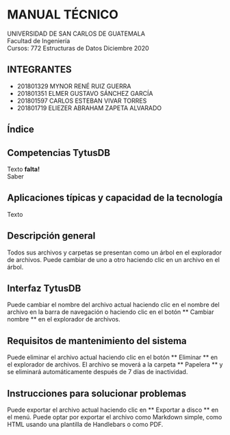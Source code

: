# MANUAL TÉCNICO

UNIVERSIDAD DE SAN CARLOS DE GUATEMALA  
Facultad de Ingeniería  
Cursos: 772 Estructuras de Datos 
Diciembre 2020  

## INTEGRANTES

- 201801329 MYNOR RENÉ RUIZ GUERRA
- 201801351 ELMER GUSTAVO SÁNCHEZ GARCÍA
- 201801597 CARLOS ESTEBAN VIVAR TORRES
- 201801719 ELIEZER ABRAHAM ZAPETA ALVARADO

## Índice


##  Competencias TytusDB

Texto **falta!**  
Saber

##  Aplicaciones típicas y capacidad de la tecnología

Texto

##  Descripción general

Todos sus archivos y carpetas se presentan como un árbol en el explorador de archivos. Puede cambiar de uno a otro haciendo clic en un archivo en el árbol.

##  Interfaz TytusDB

Puede cambiar el nombre del archivo actual haciendo clic en el nombre del archivo en la barra de navegación o haciendo clic en el botón ** Cambiar nombre ** en el explorador de archivos.

##  Requisitos de mantenimiento del sistema

Puede eliminar el archivo actual haciendo clic en el botón ** Eliminar ** en el explorador de archivos. El archivo se moverá a la carpeta ** Papelera ** y se eliminará automáticamente después de 7 días de inactividad.

##  Instrucciones para solucionar problemas
Puede exportar el archivo actual haciendo clic en ** Exportar a disco ** en el menú. Puede optar por exportar el archivo como Markdown simple, como HTML usando una plantilla de Handlebars o como PDF.
